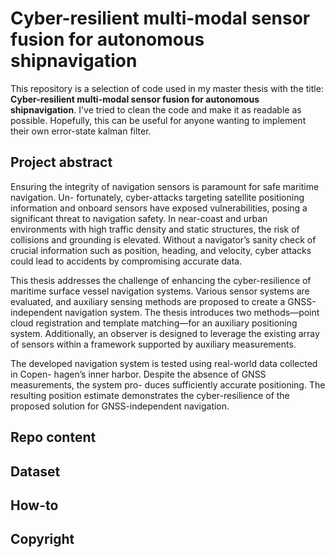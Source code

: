 # Cyber-resilient multi-modal sensor fusion for autonomous shipnavigation

This repository is a selection of code used in my master thesis with the title: **Cyber-resilient multi-modal sensor fusion for autonomous shipnavigation**. I've tried to clean the code and make it as readable as possible. Hopefully, this can be useful for anyone wanting to implement their own error-state kalman filter.

## Project abstract
Ensuring the integrity of navigation sensors is paramount for safe maritime navigation. Un- fortunately, cyber-attacks targeting satellite positioning information and onboard sensors have exposed vulnerabilities, posing a significant threat to navigation safety. In near-coast and urban environments with high traffic density and static structures, the risk of collisions and grounding is elevated. Without a navigator’s sanity check of crucial information such as position, heading, and velocity, cyber attacks could lead to accidents by compromising accurate data.

This thesis addresses the challenge of enhancing the cyber-resilience of maritime surface vessel navigation systems. Various sensor systems are evaluated, and auxiliary sensing methods are proposed to create a GNSS-independent navigation system. The thesis introduces two methods—point cloud registration and template matching—for an auxiliary positioning system. Additionally, an observer is designed to leverage the existing array of sensors within a framework supported by auxiliary measurements.

The developed navigation system is tested using real-world data collected in Copen- hagen’s inner harbor. Despite the absence of GNSS measurements, the system pro- duces sufficiently accurate positioning. The resulting position estimate demonstrates the cyber-resilience of the proposed solution for GNSS-independent navigation.

## Repo content

## Dataset

## How-to

## Copyright

